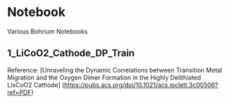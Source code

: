 # Notebook
Various Bohrium Notebooks 

## 1_LiCoO2_Cathode_DP_Train
Reference: [Unraveling the Dynamic Correlations between Transition Metal Migration and the Oxygen Dimer Formation in the Highly Delithiated LixCoO2 Cathode] (https://pubs.acs.org/doi/10.1021/acs.jpclett.3c00506?ref=PDF)

